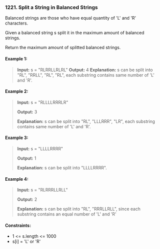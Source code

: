 ### 1221. Split a String in Balanced Strings

Balanced strings are those who have equal quantity of 'L' and 'R' characters.

Given a balanced string s split it in the maximum amount of balanced strings.

Return the maximum amount of splitted balanced strings.

 

#### Example 1:

>**Input:** s = "RLRRLLRLRL"
>**Output:** 4
>**Explanation:** s can be split into "RL", "RRLL", "RL", "RL", each substring contains same number of 'L' and 'R'.

#### Example 2:

>**Input:** s = "RLLLLRRRLR"
> 
>**Output:** 3
> 
>**Explanation:** s can be split into "RL", "LLLRRR", "LR", each substring contains same number of 'L' and 'R'.

#### Example 3:

>**Input:** s = "LLLLRRRR"
> 
>**Output:** 1
> 
>**Explanation:** s can be split into "LLLLRRRR".

#### Example 4:

>**Input:** s = "RLRRRLLRLL"
> 
>**Output:** 2
> 
>**Explanation:** s can be split into "RL", "RRRLLRLL", since each substring contains an equal number of 'L' and 'R'

 

#### Constraints:

 - 1 <= s.length <= 1000
 - s[i] = 'L' or 'R'

